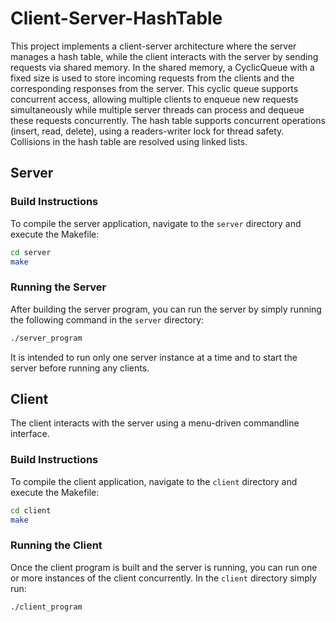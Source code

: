 # Client-Server-HashTable

This project implements a client-server architecture where the server manages a hash table, while the client interacts with the server by sending requests via shared memory. In the shared memory, a CyclicQueue with a fixed size is used to store incoming requests from the clients and the corresponding responses from the server. This cyclic queue supports concurrent access, allowing multiple clients to enqueue new requests simultaneously while multiple server threads can process and dequeue these requests concurrently. The hash table supports concurrent operations (insert, read, delete), using a readers-writer lock for thread safety. Collisions in the hash table are resolved using linked lists.

## Server
### Build Instructions

To compile the server application, navigate to the `server` directory and execute the Makefile:

```bash
cd server
make
```

### Running the Server

After building the server program, you can run the server by simply running the following command in the `server` directory:

```bash
./server_program
```

It is intended to run only one server instance at a time and to start the server before running any clients.

## Client

The client interacts with the server using a menu-driven commandline interface.

### Build Instructions

To compile the client application, navigate to the `client` directory and execute the Makefile:

```bash
cd client
make
```

### Running the Client

Once the client program is built and the server is running, you can run one or more instances of the client concurrently. In the `client` directory simply run:

```bash
./client_program
```
